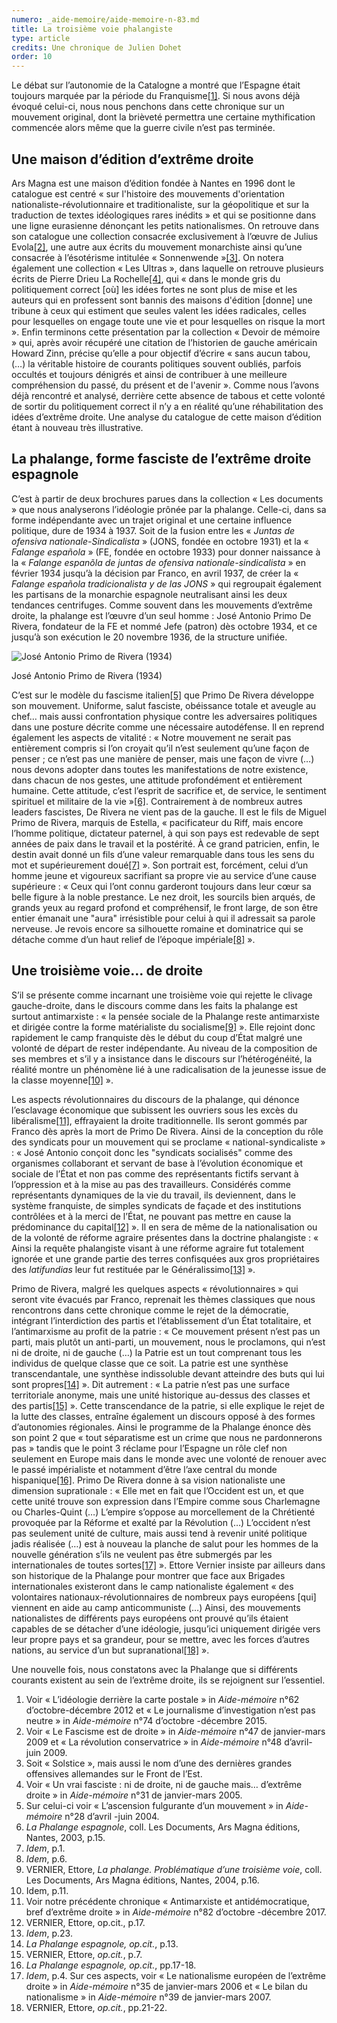 ```yaml
---
numero: _aide-memoire/aide-memoire-n-83.md
title: La troisième voie phalangiste
type: article
credits: Une chronique de Julien Dohet
order: 10
---
```

Le débat sur l’autonomie de la Catalogne a montré que l’Espagne était toujours marquée par la période du Franquisme[[1]](#footnote-1). Si nous avons déjà évoqué celui-ci, nous nous penchons dans cette chronique sur un mouvement original, dont la brièveté permettra une certaine mythification commencée alors même que la guerre civile n’est pas terminée.

## Une maison d’édition d’extrême droite

Ars Magna est une maison d’édition fondée à Nantes en 1996 dont le catalogue est centré « sur l'histoire des mouvements d'orientation nationaliste-révolutionnaire et traditionaliste, sur la géopolitique et sur la traduction de textes idéologiques rares inédits » et qui se positionne dans une ligne eurasienne dénonçant les petits nationalismes. On retrouve dans son catalogue une collection consacrée exclusivement à l’œuvre de Julius Evola[[2]](#footnote-2), une autre aux écrits du mouvement monarchiste ainsi qu’une consacrée à l’ésotérisme intitulée « Sonnenwende »[[3]](#footnote-3). On notera également une collection « Les Ultras », dans laquelle on retrouve plusieurs écrits de Pierre Drieu La Rochelle[[4]](#footnote-4), qui « dans le monde gris du politiquement correct \[où] les idées fortes ne sont plus de mise et les auteurs qui en professent sont bannis des maisons d'édition \[donne] une tribune à ceux qui estiment que seules valent les idées radicales, celles pour lesquelles on engage toute une vie et pour lesquelles on risque la mort ». Enfin terminons cette présentation par la collection « Devoir de mémoire » qui, après avoir récupéré une citation de l’historien de gauche américain Howard Zinn, précise qu’elle a pour objectif d’écrire « sans aucun tabou, (…) la véritable histoire de courants politiques souvent oubliés, parfois occultés et toujours dénigrés et ainsi de contribuer à une meilleure compréhension du passé, du présent et de l'avenir ». Comme nous l’avons déjà rencontré et analysé, derrière cette absence de tabous et cette volonté de sortir du politiquement correct il n’y a en réalité qu’une réhabilitation des idées d’extrême droite. Une analyse du catalogue de cette maison d’édition étant à nouveau très illustrative.

## La phalange, forme fasciste de l’extrême droite espagnole

C’est à partir de deux brochures parues dans la collection « Les documents » que nous analyserons l’idéologie prônée par la phalange. Celle-ci, dans sa forme indépendante avec un trajet original et une certaine influence politique, dure de 1934 à 1937. Soit de la fusion entre les « _Juntas de ofensiva nationale-Sindicalista_ » (JONS, fondée en octobre 1931) et la « _Falange española_ » (FE, fondée en octobre 1933) pour donner naissance à la « _Falange espanõla de juntas de ofensiva nationale-sindicalista_ » en février 1934 jusqu’à la décision par Franco, en avril 1937, de créer la « _Falange española tradicionalista y de las JONS_ » qui regroupait également les partisans de la monarchie espagnole neutralisant ainsi les deux tendances centrifuges. Comme souvent dans les mouvements d’extrême droite, la phalange est l’œuvre d’un seul homme : José Antonio Primo De Rivera, fondateur de la FE et nommé Jefe (patron) dès octobre 1934, et ce jusqu’à son exécution le 20 novembre 1936, de la structure unifiée.



![José Antonio Primo de Rivera (1934)](/assets/uploads/am-83-jose-antonio-primo-de-rivera-1934.jpg)

<span class="img-copyright"> José Antonio Primo de Rivera (1934) </span>

C’est sur le modèle du fascisme italien[[5]](#footnote-5) que Primo De Rivera développe son mouvement. Uniforme, salut fasciste, obéissance totale et aveugle au chef… mais aussi confrontation physique contre les adversaires politiques dans une posture décrite comme une nécessaire autodéfense. Il en reprend également les aspects de vitalité : « Notre mouvement ne serait pas entièrement compris si l’on croyait qu’il n’est seulement qu’une façon de penser ; ce n’est pas une manière de penser, mais une façon de vivre (…) nous devons adopter dans toutes les manifestations de notre existence, dans chacun de nos gestes, une attitude profondément et entièrement humaine. Cette attitude, c’est l’esprit de sacrifice et, de service, le sentiment spirituel et militaire de la vie »[[6]](#footnote-6). Contrairement à de nombreux autres leaders fascistes, De Rivera ne vient pas de la gauche. Il est le fils de Miguel Primo de Rivera, marquis de Estella, « pacificateur du Riff, mais encore l’homme politique, dictateur paternel, à qui son pays est redevable de sept années de paix dans le travail et la postérité. À ce grand patricien, enfin, le destin avait donné un fils d’une valeur remarquable dans tous les sens du mot et supérieurement doué[[7]](#footnote-7) ». Son portrait est, forcément, celui d’un homme jeune et vigoureux sacrifiant sa propre vie au service d’une cause supérieure : « Ceux qui l’ont connu garderont toujours dans leur cœur sa belle figure à la noble prestance. Le nez droit, les sourcils bien arqués, de grands yeux au regard profond et compréhensif, le front large, de son être entier émanait une "aura" irrésistible pour celui à qui il adressait sa parole nerveuse. Je revois encore sa silhouette romaine et dominatrice qui se détache comme d’un haut relief de l’époque impériale[[8]](#footnote-8) ».

## Une troisième voie… de droite

S’il se présente comme incarnant une troisième voie qui rejette le clivage gauche-droite, dans le discours comme dans les faits la phalange est surtout antimarxiste : « la pensée sociale de la Phalange reste antimarxiste et dirigée contre la forme matérialiste du socialisme[[9]](#footnote-9) ». Elle rejoint donc rapidement le camp franquiste dès le début du coup d’État malgré une volonté de départ de rester indépendante. Au niveau de la composition de ses membres et s’il y a insistance dans le discours sur l’hétérogénéité, la réalité montre un phénomène lié à une radicalisation de la jeunesse issue de la classe moyenne[[10]](#footnote-10) ».

Les aspects révolutionnaires du discours de la phalange, qui dénonce l’esclavage économique que subissent les ouvriers sous les excès du libéralisme[[11]](#footnote-11), effrayaient la droite traditionnelle. Ils seront gommés par Franco dès après la mort de Primo De Rivera. Ainsi de la conception du rôle des syndicats pour un mouvement qui se proclame « national-syndicaliste » : « José Antonio conçoit donc les "syndicats socialisés" comme des organismes collaborant et servant de base à l’évolution économique et sociale de l’État et non pas comme des représentants fictifs servant à l’oppression et à la mise au pas des travailleurs. Considérés comme représentants dynamiques de la vie du travail, ils deviennent, dans le système franquiste, de simples syndicats de façade et des institutions contrôlées et à la merci de l’État, ne pouvant pas mettre en cause la prédominance du capital[[12]](#footnote-12) ». Il en sera de même de la nationalisation ou de la volonté de réforme agraire présentes dans la doctrine phalangiste : « Ainsi la requête phalangiste visant à une réforme agraire fut totalement ignorée et une grande partie des terres confisquées aux gros propriétaires des _latifundias_ leur fut restituée par le Généralissimo[[13]](#footnote-13) ».

Primo de Rivera, malgré les quelques aspects « révolutionnaires » qui seront vite évacués par Franco, reprenait les thèmes classiques que nous rencontrons dans cette chronique comme le rejet de la démocratie, intégrant l’interdiction des partis et l’établissement d’un État totalitaire, et l’antimarxisme au profit de la patrie : « Ce mouvement présent n’est pas un parti, mais plutôt un anti-parti, un mouvement, nous le proclamons, qui n’est ni de droite, ni de gauche (…) la Patrie est un tout comprenant tous les individus de quelque classe que ce soit. La patrie est une synthèse transcendantale, une synthèse indissoluble devant atteindre des buts qui lui sont propres[[14]](#footnote-14) ». Dit autrement : « La patrie n’est pas une surface territoriale anonyme, mais une unité historique au-dessus des classes et des partis[[15]](#footnote-15) ». Cette transcendance de la patrie, si elle explique le rejet de la lutte des classes, entraîne également un discours opposé à des formes d’autonomies régionales. Ainsi le programme de la Phalange énonce dès son point 2 que « tout séparatisme est un crime que nous ne pardonnerons pas » tandis que le point 3 réclame pour l’Espagne un rôle clef non seulement en Europe mais dans le monde avec une volonté de renouer avec le passé impérialiste et notamment d’être l’axe central du monde hispanique[[16]](#footnote-16). Primo De Rivera donne à sa vision nationaliste une dimension suprationale : « Elle met en fait que l’Occident est un, et que cette unité trouve son expression dans l’Empire comme sous Charlemagne ou Charles-Quint (…) L’empire s’oppose au morcellement de la Chrétienté provoquée par la Réforme et exalté par la Révolution (…) L’occident n’est pas seulement unité de culture, mais aussi tend à revenir unité politique jadis réalisée (…) est à nouveau la planche de salut pour les hommes de la nouvelle génération s’ils ne veulent pas être submergés par les internationales de toutes sortes[[17]](#footnote-17) ». Ettore Vernier insiste par ailleurs dans son historique de la Phalange pour montrer que face aux Brigades internationales existeront dans le camp nationaliste également « des volontaires nationaux-révolutionnaires de nombreux pays européens \[qui] viennent en aide au camp anticommuniste (…) Ainsi, des mouvements nationalistes de différents pays européens ont prouvé qu’ils étaient capables de se détacher d’une idéologie, jusqu’ici uniquement dirigée vers leur propre pays et sa grandeur, pour se mettre, avec les forces d’autres nations, au service d’un but supranational[[18]](#footnote-18) ».

Une nouvelle fois, nous constatons avec la Phalange que si différents courants existent au sein de l’extrême droite, ils se rejoignent sur l’essentiel.

1. Voir « L’idéologie derrière la carte postale » in _Aide-mémoire_ n°62 d’octobre-décembre 2012 et « Le journalisme d’investigation n’est pas neutre » in _Aide-mémoire_ n°74 d’octobre -décembre 2015.
2. Voir « Le Fascisme est de droite » in _Aide-mémoire_ n°47 de janvier-mars 2009 et « La révolution conservatrice » in _Aide-mémoire_ n°48 d’avril-juin 2009.
3. Soit « Solstice », mais aussi le nom d’une des dernières grandes offensives allemandes sur le Front de l’Est.
4. Voir « Un vrai fasciste : ni de droite, ni de gauche mais… d’extrême droite » in _Aide-mémoire_ n°31 de janvier-mars 2005.
5. Sur celui-ci voir « L’ascension fulgurante d’un mouvement » in _Aide-mémoire_ n°28 d’avril -juin 2004.
6. _La Phalange espagnole_, coll. Les Documents, Ars Magna éditions, Nantes, 2003, p.15.
7. _Idem_, p.1.
8. _Idem_, p.6.
9. VERNIER, Ettore, _La phalange. Problématique d’une troisième voie_, coll. Les Documents, Ars Magna éditions, Nantes, 2004, p.16.
10. Idem, p.11.
11. Voir notre précédente chronique « Antimarxiste et antidémocratique, bref d’extrême droite » in _Aide-mémoire_ n°82 d’octobre -décembre 2017.
12. VERNIER, Ettore, op.cit., p.17.
13. _Idem_, p.23.
14. _La Phalange espagnole, op.cit._, p.13.
15. VERNIER, Ettore, _op.cit._, p.7.
16. _La Phalange espagnole, op.cit._, pp.17-18.
17. _Idem_, p.4. Sur ces aspects, voir « Le nationalisme européen de l’extrême droite » in _Aide-mémoire_ n°35 de janvier-mars 2006 et « Le bilan du nationalisme » in _Aide-mémoire_ n°39 de janvier-mars 2007.
18. VERNIER, Ettore, _op.cit._, pp.21-22.
